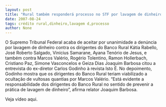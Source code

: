 ```yaml
---
layout: post
title: "Rural também responderá processo no STF por lavagem de dinheiro"
date: 2007-08-24
tags: crédito rural,dinheiro,lavagem d,processo
author: None
---
```

O Supremo Tribunal Federal acaba de aceitar por unanimidade a den&uacute;ncia por lavagem de dinheiro contra os dirigentes do Banco Rural K&aacute;tia Rabello, Jos&eacute; Roberto Salgado, Vin&iacute;cius Samarane, Ayana Ten&oacute;rio de Jesus, e tamb&eacute;m contra Marcos Val&eacute;rio, Rog&eacute;rio Tolentino, Ramon Hollerbach, Cristiano Paz, Simone Vasconcelos e Geiza Dias 
Joaquim Barbosa citou a entrevista do ex-diretor Carlos Godinho &agrave; revista Isto &Eacute;. No depoimento, Godinho mostra que os dirigentes do Banco Rural teriam viabilizado a oculta&ccedil;&atilde;o de vultosas quantias por Marcos Val&eacute;rio.
&ldquo;Est&aacute; evidente a responsabilidade dos dirigentes do Banco Rural no sentido de prevenir a pr&aacute;tica de lavagem de dinheiro&rdquo;, afirma relator Joaquim Barbosa.

Veja v&iacute;deo aqui. 